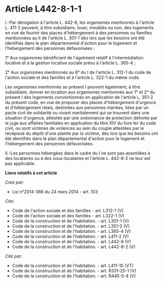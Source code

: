 # Article L442-8-1-1

I.-Par dérogation à l'article L. 442-8, les organismes mentionnés à l'article L. 411-2 peuvent, à titre subsidiaire, louer,
meublés ou non, des logements en vue de fournir des places d'hébergement à des personnes ou familles mentionnées au II de
l'article L. 301-1 dès lors que les besoins ont été identifiés dans le plan départemental d'action pour le logement et
l'hébergement des personnes défavorisées : 

1° Aux organismes bénéficiant de l'agrément relatif à l'intermédiation locative et à la gestion locative sociale prévu à
l'article L. 365-4 ; 

2° Aux organismes mentionnés au 8° du I de l'article L. 312-1 du code de l'action sociale et des familles et à l'article L.
322-1 du même code. 

Les organismes mentionnés au présent I peuvent également, à titre subsidiaire, donner en location aux organismes mentionnés
aux 1° et 2° du présent I des logements conventionnés en application de l'article L. 351-2 du présent code, en vue de
proposer des places d'hébergement d'urgence et d'hébergement relais, destinées aux personnes mariées, liées par un pacte
civil de solidarité ou vivant maritalement qui se trouvent dans une situation d'urgence, attestée par une ordonnance de
protection délivrée par le juge aux affaires familiales en application du titre XIV du livre Ier du code civil, ou sont
victimes de violences au sein du couple attestées par le récépissé du dépôt d'une plainte par la victime, dès lors que les
besoins ont été identifiés dans le plan départemental d'action pour le logement et l'hébergement des personnes défavorisées. 

II.-Les personnes hébergées dans le cadre du I ne sont pas assimilées à des locataires ou à des sous-locataires et l'article
L. 442-8-2 ne leur est pas applicable.

**Liens relatifs à cet article**

_Créé par_:

  - Loi n°2014-366 du 24 mars 2014 - art. 103

_Cite_:

  - Code de l'action sociale et des familles - art. L312-1 (V)
  - Code de l'action sociale et des familles - art. L322-1 (V)
  - Code de la construction et de l'habitation. - art. L301-1 (V)
  - Code de la construction et de l'habitation. - art. L351-2 (V)
  - Code de la construction et de l'habitation. - art. L365-4 (V)
  - Code de la construction et de l'habitation. - art. L411-2 (V)
  - Code de la construction et de l'habitation. - art. L442-8 (V)
  - Code de la construction et de l'habitation. - art. L442-8-2 (V)

_Cité par_:

  - Code de la construction et de l'habitation. - art. L411-10 (VT)
  - Code de la construction et de l'habitation. - art. R331-25-1 (V)
  - Code de la construction et de l'habitation. - art. R445-5-4 (V)
